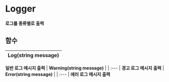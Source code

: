 # **Logger**

 **로그를 종류별로 출력** 
## **함수**

| **Log(string message)** |
| :--- |
 **일반 로그 메시지 출력** 
| **Warning(string message)** |
| :--- |
 **경고 로그 메시지 출력** 
| **Error(string message)** |
| :--- |
 **에러 로그 메시지 출력** 
